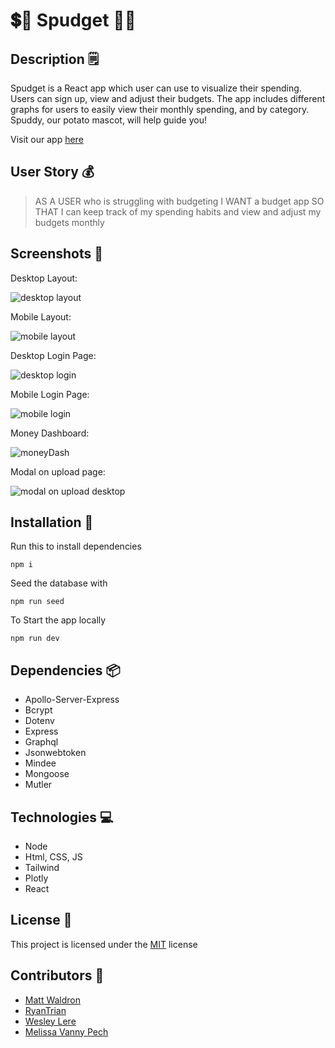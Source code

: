 # 💲🥔 Spudget 🥔💲

## Description 🗒️

Spudget is a React app which user can use to visualize their spending. Users can sign up, view and adjust their budgets. The app includes different graphs for users to easily view their monthly spending, and by category. Spuddy, our potato mascot, will help guide you!

Visit our app [here](https://spudget.herokuapp.com/)

## User Story 💰

> AS A USER who is struggling with budgeting
> I WANT a budget app
> SO THAT I can keep track of my spending habits and view and adjust my budgets monthly

## Screenshots 📸

Desktop Layout:  

![desktop layout](https://user-images.githubusercontent.com/82792300/220975180-30c28824-fd50-4f6e-823a-138ad5fd0e22.png)


Mobile Layout:  

![mobile layout](https://user-images.githubusercontent.com/82792300/220975190-f7450a48-bddb-4433-bb58-7c852dce625c.png)


Desktop Login Page:  

![desktop login](https://user-images.githubusercontent.com/82792300/220975186-17142aa8-031c-4fc1-9acc-372d00e375f8.png)


Mobile Login Page:  

![mobile login](https://user-images.githubusercontent.com/82792300/220975192-f555ff77-8e16-417d-a4e5-4e74513d8baa.png)

Money Dashboard:  

![moneyDash](https://user-images.githubusercontent.com/82792300/220975175-3320dfd6-e215-4173-8adf-959d7c870798.png)

Modal on upload page:  

![modal on upload desktop](https://user-images.githubusercontent.com/82792300/220975195-8fa20aa0-35ae-402d-9650-4e4526934c34.png)


## Installation 🔧

Run this to install dependencies
```console
npm i
``` 
Seed the database with
```console
npm run seed
```
To Start the app locally
```console
npm run dev
```

## Dependencies 📦

* Apollo-Server-Express
* Bcrypt
* Dotenv
* Express
* Graphql
* Jsonwebtoken
* Mindee
* Mongoose
* Mutler

## Technologies 💻

* Node
* Html, CSS, JS
* Tailwind
* Plotly
* React

## License 🔑

This project is licensed under the [MIT](LICENSE) license

## Contributors 👥

- [Matt Waldron](https://github.com/mrartrager)
- [RyanTrian](https://github.com/RyanTrian)
- [Wesley Lere](https://github.com/WesleyLere)
- [Melissa Vanny Pech](https://github.com/PechMV)